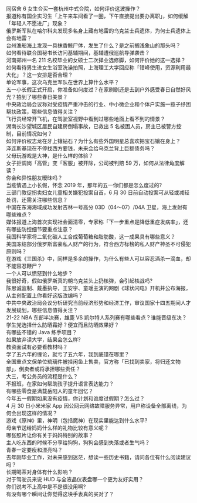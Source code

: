 同宿舍 6 女生合买一套杭州中式合院，如何评价这波操作？  
报道称有国企实习生「上午来车间看了一圈，下午直接提出要办离职」，如何缓解「年轻人不愿进厂」现象？  
俄罗斯军队在哈尔科夫发现多名身上藏有地雷的乌克兰士兵遗体，为何士兵遗体上会有地雷？  
台州渔船海上发现一具抹香鲸尸体，发生了什么？是之前搁浅象山的那头吗？  
如何看待联合国秘书长访问基辅期间，基辅遭俄巡航导弹袭击？  
河南郑州一名 211 名校毕业的女硕士二次择业选修脚，如何评价她的这一选择？  
如何看待男生进女生浴室洗澡拍照，上海理工大学回应称「错峰使用，资源利用最大化」？这一安排是否合理？  
单论军事，这次乌克兰军队在世界上算什么水平？  
五一小长假正式开启，你准备如何度过？在家刷剧还是去到户外感受春日自然好风光？拍到了哪些春日美景？  
中央政治局会议称对受疫情严重冲击的行业、中小微企业和个体户实施一揽子纾困帮扶政策，哪些信息值得关注？  
飞行员经常开飞机，在驾驶室视野中看到过哪些地面上看不到的情景？  
湖南长沙望城区居民自建房倒塌事故，已救出 5 名被困人员，房主已被警方控制，目前情况如何？  
如何评价权志龙在牙上镶钻石？为什么有些外国明星总喜欢把宝石镶在身上？  
泽连斯基现在不停找西方要钱，未来会给乌克兰背上巨额债务吗？  
父母玩游戏是大神，是什么样的体验？  
女子拒调岗「高管」变「客服」被开除，公司被判赔 59 万，如何从法律角度解读？  
你会和异性朋友暧昧吗？  
当疫情遇上小长假，怀念 2019 年，那年的五一你们都是怎么度过的?  
三部门敦促拐卖妇女儿童相关嫌犯投案自首，6 月 30 日前自动投案可从轻或减轻处罚，还需关注哪些信息？  
中国在东海海域成功发射吉林一号高分 03D（04～07）/04A 卫星，海上发射有哪些难点？  
媒体报道上海首次实现社会面清零，专家称「下一步重点是降低重症发病率」，还有哪些防控细节要重点注意？  
我国科学家将二氧化碳人工合成葡萄糖和脂肪酸，这一成果具有哪些意义？  
美国冻结部分俄罗斯富豪私人财产的行为，符合西方标榜的私人财产神圣不可侵犯原则吗？  
在游戏《三国杀》中，同样是多余的操作，为什么有些人可以容忍酒杀一滴血，却不能容忍鞭尸？  
一个人可以愤怒到什么地步？  
我很好奇，假如俄罗斯真的朝乌克兰头上扔核弹，会引起核战吗?  
陈思诚监制、戴墨执导，王安宇、童瑶主演的网剧《球状闪电》开机并公布海报，从主创配置上你看好这版改编吗？  
中共中央政治局会议分析研究当前经济形势和经济工作，审议国家十四五期间人才发展规划，哪些信息值得关注？  
21-22 NBA 东部半决赛，雄鹿 VS 凯尔特人系列赛有哪些看点？谁能晋级东决？  
学生党选择什么防晒霜好？便宜而且防晒效果好？  
有哪些不错的 Java 练手项目？  
如果放弃读大学，结果会怎么样?  
教资面试有必要看教材吗？  
学了五六年的缠论，就亏了五六年，我到底错在哪里？  
全国重点文保单位琉璃件被挂闲鱼上售卖，官方称「已找到卖家，将归还文物部」，倒卖者或将承担哪些责任？  
大三，考公务员的流程是什么？  
不报班，在家如何帮助孩子提升语言表达能力？  
有哪些零食是满载岳阳人的童年回忆？  
今年五一假期如果没有疫情，你计划和谁度过假期？怎么过？  
4 月 30 日小米米家 App 因公网云网络故障服务异常，用户称设备全部离线，为何会出现这样的情况？  
游戏《原神》里，神明（包括魔神）在现实里能达到什么水平?  
母亲节送给妈妈什么样的礼物比较有意义呢？  
哪张照片让你有关于妈妈特别的故事？  
主人吃东西的时候不分享给狗狗，狗狗会感到失落或者生气吗？  
青春一定要瘦和漂亮吗？  
去年刚毕业工作，对未来感到迷茫，想读一些历史书籍，请问各位有什么阅读建议吗？  
长期喝茶对身体有什么影响？  
对于驾驶员来说 HUD 与全液晶仪表盘哪一个更为友好实用？  
你们说考不上高中是不是很没用啊?  
有没有哪个瞬间让你觉得这块手表真的买对了？  
